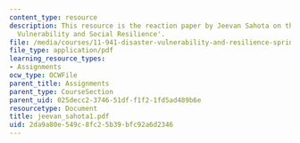 ```yaml
---
content_type: resource
description: This resource is the reaction paper by Jeevan Sahota on the topic 'Disaster
  Vulnerability and Social Resilience'.
file: /media/courses/11-941-disaster-vulnerability-and-resilience-spring-2005/2da9a80e549c8fc25b39bfc92a6d2346_jeevan_sahota1.pdf
file_type: application/pdf
learning_resource_types:
- Assignments
ocw_type: OCWFile
parent_title: Assignments
parent_type: CourseSection
parent_uid: 025decc2-3746-51df-f1f2-1fd5ad489b6e
resourcetype: Document
title: jeevan_sahota1.pdf
uid: 2da9a80e-549c-8fc2-5b39-bfc92a6d2346
---
```


